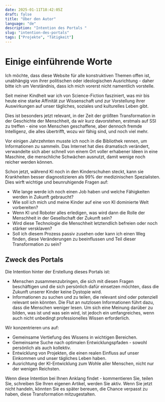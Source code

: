 ```yaml
---
date: 2025-01-11T18:42:05Z
draft: false
title: "Über den Autor"
language: "de"
description: "Intention des Portals "
slug: "intention-des-portals"
tags: ["Projekte", "Tätigkeit"]
---
```


# Einige einführende Worte

Ich möchte, dass diese Website für alle konstruktiven Themen offen ist, unabhängig von ihrer politischen oder ideologischen Ausrichtung - daher bitte ich um Verständnis, dass ich mich vorerst nicht namentlich vorstelle.

Seit meiner Kindheit war ich von Science-Fiction fasziniert, was mir bis heute eine starke Affinität zur Wissenschaft und zur Vorstellung ihrer Auswirkungen auf unser tägliches, soziales und kulturelles Leben gibt.

Dies ist besonders jetzt relevant, in der Zeit der größten Transformation in der Geschichte der Menschheit, da wir kurz davorstehen, erstmals auf SSI zu treffen - eine von Menschen geschaffene, aber dennoch fremde Intelligenz, die alles übertrifft, wozu wir fähig sind, und noch viel mehr.

Vor einigen Jahrzehnten musste ich noch in die Bibliothek rennen, um Informationen zu sammeln. Das Internet hat dies dramatisch verändert, verwandelte sich aber schnell von einem Ort voller erhabener Ideen in eine Maschine, die menschliche Schwächen ausnutzt, damit wenige noch reicher werden können.

Schon jetzt, während KI noch in den Kinderschuhen steckt, kann sie Krankheiten besser diagnostizieren als 99% der medizinischen Spezialisten. Dies wirft wichtige und beunruhigende Fragen auf:

* Wie lange werde ich noch einen Job haben und welche Fähigkeiten werden in Zukunft gebraucht?
* Wie soll ich mich und meine Kinder auf eine von KI dominierte Welt vorbereiten?
* Wenn KI und Roboter alles erledigen, was wird dann die Rolle der Menschheit in der Gesellschaft der Zukunft sein?
* Wird diese Technologie die Menschheit letztendlich befreien oder noch stärker versklaven?
* Soll ich diesem Prozess passiv zusehen oder kann ich einen Weg finden, diese Veränderungen zu beeinflussen und Teil dieser Transformation zu sein?

## Zweck des Portals

Die Intention hinter der Erstellung dieses Portals ist:

*   Menschen zusammenzubringen, die sich mit diesen Fragen beschäftigen und die sich persönlich dafür einsetzen möchten, dass die Zukunft unserer Kinder keine Dystopie wird.
*   Informationen zu suchen und zu teilen, die relevant sind oder potenziell relevant sein könnten. Die Flut an nutzlosen Informationen führt dazu, dass die Menschen weniger lesen. Um sich eine Meinung darüber zu bilden, was ist und was sein wird, ist jedoch ein umfangreiches, wenn auch nicht unbedingt professionelles Wissen erforderlich.

Wir konzentrieren uns auf:

*   Gemeinsame Vertiefung des Wissens in wichtigen Bereichen.
*   Gemeinsame Suche nach optimalen Entwicklungspfaden - sowohl persönlich als auch kollektiv.
*   Entwicklung von Projekten, die einen realen Einfluss auf unser Einkommen und unser tägliches Leben haben.
*   Ausrichtung der KI-Entwicklung zum Wohle aller Menschen, nicht nur der wenigen Reichsten.

Wenn diese Intention bei Ihnen Anklang findet - kommentieren Sie, teilen Sie, schreiben Sie Ihren eigenen Artikel, werden Sie aktiv. Wenn Sie jetzt nicht handeln, könnten Sie es später bereuen, die Chance verpasst zu haben, diese Transformation mitzugestalten.